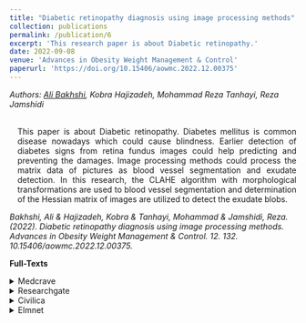 ```yaml
---
title: "Diabetic retinopathy diagnosis using image processing methods"
collection: publications
permalink: /publication/6
excerpt: 'This research paper is about Diabetic retinopathy.'
date: 2022-09-08
venue: 'Advances in Obesity Weight Management & Control'
paperurl: 'https://doi.org/10.15406/aowmc.2022.12.00375'
---
```

<address class="author">Authors: <a rel="author" href="https://bakhshiali.github.io">Ali Bakhshi</a>, Kobra Hajizadeh, Mohammad Reza Tanhayi, Reza Jamshidi</address><br>
<p align="justify" style="padding-left: 1em">
This paper is about Diabetic retinopathy. Diabetes mellitus is common disease nowadays which could 
cause blindness. Earlier detection of diabetes signs from retina fundus images could help predicting 
and preventing the damages. Image processing methods could process the matrix data of pictures as 
blood vessel segmentation and exudate detection. In this research, the CLAHE algorithm with morphological 
transformations are used to blood vessel segmentation and determination of the Hessian matrix of images 
are utilized to detect the exudate blobs.
</p>
<cite>Bakhshi, Ali & Hajizadeh, Kobra & Tanhayi, Mohammad & Jamshidi, Reza. (2022). Diabetic retinopathy diagnosis using image processing methods. Advances in Obesity Weight Management & Control. 12. 132. 10.15406/aowmc.2022.12.00375. </cite>

<b>Full-Texts</b>
<details>
<summary>Medcrave</summary>
  <a href="https://medcraveonline.com/AOWMC/AOWMC-12-00375.pdf">Bakhshi, Ali & Hajizadeh, Kobra & Tanhayi, Mohammad & Jamshidi, Reza. (2022). Diabetic retinopathy diagnosis using image processing methods. Advances in Obesity Weight Management & Control. 12. 132. 10.15406/aowmc.2022.12.00375.</a>
</details>
<details>
<summary>Researchgate</summary>
  <a href="https://www.researchgate.net/publication/363475465_Diabetic_retinopathy_diagnosis_using_image_processing_methods">Bakhshi, Ali & Hajizadeh, Kobra & Tanhayi, Mohammad & Jamshidi, Reza. (2022). Diabetic retinopathy diagnosis using image processing methods. Advances in Obesity Weight Management & Control. 12. 132. 10.15406/aowmc.2022.12.00375.</a>
</details>
<details>
<summary>Civilica</summary>
  <a href="https://civilica.com/download/users/enpaper/258768/">Bakhshi, Ali & Hajizadeh, Kobra & Tanhayi, Mohammad & Jamshidi, Reza. (2022). Diabetic retinopathy diagnosis using image processing methods. Advances in Obesity Weight Management & Control. 12. 132. 10.15406/aowmc.2022.12.00375.</a>
</details>
<details>
<summary>Elmnet</summary>
  <a href="https://elmnet.ir/dwlg?url=%2FContent%2FUserProfile%2FDocument%2F10082187-442a591f-5d40-4fbe-bdad-12d551381995.pdf&type=1&id=410082187">Bakhshi, Ali & Hajizadeh, Kobra & Tanhayi, Mohammad & Jamshidi, Reza. (2022). Diabetic retinopathy diagnosis using image processing methods. Advances in Obesity Weight Management & Control. 12. 132. 10.15406/aowmc.2022.12.00375.</a>
</details>
